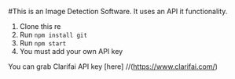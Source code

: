#This is an Image Detection Software.
It uses an API it functionality.
1. Clone this re
2. Run `npm install git `
3. Run `npm start`
4. You must add your own API key 

You can grab Clarifai API key [here] 
//(https://www.clarifai.com/)
